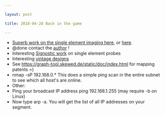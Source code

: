 ```yaml
---

layout: post

title: 2018-04-28 Back in the game

---
```



-   [Superb work on the single element imaging
    here](/include/articles/Fedjajevs_mscthesis_14_09_2016.pdf), or
    [here](https://repository.tudelft.nl/islandora/object/uuid%3A8784cc2b-10a1-47e7-a87f-ce25062d456f).
-   @done contact the
    [author](https://repository.tudelft.nl/islandora/object/uuid%3A8784cc2b-10a1-47e7-a87f-ce25062d456f)
    !
-   Interesting [Signostic
    work](https://patents.google.com/patent/US20100324418) on single
    element probes
-   Interesting [vintage
    designs](https://patents.google.com/patent/US20030078501A1/en)
-   See https://graph-tool.skewed.de/static/doc/index.html for mapping
    patents =)
-   nmap -sP 192.168.0.\* This does a simple ping scan in the entire
    subnet to see which all host's are online.
-   Other:
-   Ping your broadcast IP address ping 192.168.1.255 (may require -b on
    Linux)
-   Now type arp -a. You will get the list of all IP addresses on your
    segment.

